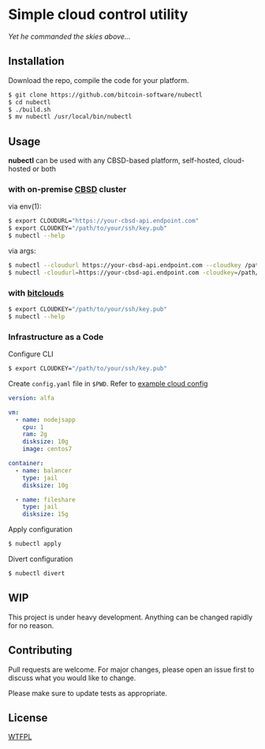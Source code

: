 # Simple cloud control utility
*Yet he commanded the skies above...*


## Installation

Download the repo, compile the code for your platform.

```bash
$ git clone https://github.com/bitcoin-software/nubectl
$ cd nubectl
$ ./build.sh
$ mv nubectl /usr/local/bin/nubectl

```

## Usage

**nubectl** can be used with any CBSD-based platform, self-hosted, cloud-hosted or both

### with on-premise [CBSD](https://github.com/cbsd/cbsd) cluster

via env(1):

```bash
$ export CLOUDURL="https://your-cbsd-api.endpoint.com"
$ export CLOUDKEY="/path/to/your/ssh/key.pub"
$ nubectl --help
```

via args:

```bash
$ nubectl --cloudurl https://your-cbsd-api.endpoint.com --cloudkey /path/to/your/ssh/key.pub
$ nubectl -cloudurl=https://your-cbsd-api.endpoint.com -cloudkey=/path/to/your/ssh/key.pub
```

### with [bitclouds](https://bitclouds.sh)
```bash
$ export CLOUDKEY="/path/to/your/ssh/key.pub"
$ nubectl --help
```

### Infrastructure as a Code

Configure CLI

```bash
$ export CLOUDKEY="/path/to/your/ssh/key.pub"
```

Create `config.yaml` file in `$PWD`. Refer to [example cloud config](dist.cloud.yaml)

```yaml
version: alfa

vm:
  - name: nodejsapp
    cpu: 1
    ram: 2g
    disksize: 10g
    image: centos7

container:
  - name: balancer
    type: jail
    disksize: 10g

  - name: fileshare
    type: jail
    disksize: 15g
```

Apply configuration

```bash
$ nubectl apply
```

Divert configuration

```bash
$ nubectl divert
```


## WIP
This project is under heavy development. Anything can be changed rapidly for no reason.

## Contributing
Pull requests are welcome. For major changes, please open an issue first to discuss what you would like to change.

Please make sure to update tests as appropriate.

## License
[WTFPL](http://www.wtfpl.net/)
